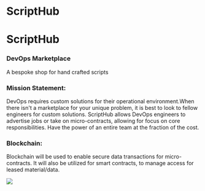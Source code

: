 # ScriptHub

<h1>ScriptHub</h1>
<h3>DevOps Marketplace</h3>
<p>A bespoke shop for hand crafted scripts</p>

<h3>Mission Statement:</h3>
<p>DevOps requires custom solutions for their operational environment.When there isn't a marketplace for your unique problem, it is best to look to fellow engineers for custom solutions. ScriptHub allows DevOps engineers to advertise jobs or take on micro-contracts, allowing for focus on core responsibilities. Have the power of an entire team at the fraction of the cost.</p>

<h3>Blockchain:</h3>
<p>Blockchain will be used to enable secure data transactions for micro-contracts. It will also be utilized for smart contracts, to manage access for leased material/data.</p>

<img src="./wireframe/scripthub-search-display"></img>
